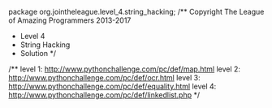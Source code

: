 package org.jointheleague.level_4.string_hacking;
/**
Copyright The League of Amazing Programmers 2013-2017
 *    Level 4
 *    String Hacking
 *    Solution
 */

/**
level 1: http://www.pythonchallenge.com/pc/def/map.html
level 2: http://www.pythonchallenge.com/pc/def/ocr.html
level 3: http://www.pythonchallenge.com/pc/def/equality.html
level 4: http://www.pythonchallenge.com/pc/def/linkedlist.php
*/
